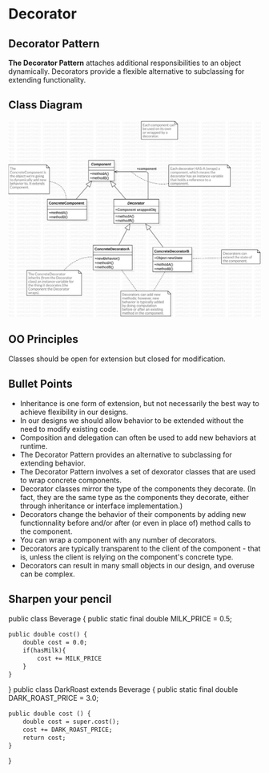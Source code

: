 # Decorator

## Decorator Pattern
**The Decorator Pattern** attaches additional responsibilities to an object dynamically. Decorators provide a flexible alternative to subclassing for extending functionality.

## Class Diagram
![Decorator Pattern : Class Diagram](/3_Decorator/DecoratorClassDiagram.jpg "Decorator Pattern : Class Diagram")

## OO Principles
Classes should be open for extension but closed for modification.

## Bullet Points
* Inheritance is one form of extension, but not necessarily the best way to achieve flexibility in our designs.
* In our designs we should allow behavior to be extended without the need to modify existing code.
* Composition and delegation can often be used to add new behaviors at runtime.
* The Decorator Pattern provides an alternative to subclassing for extending behavior.
* The Decorator Pattern involves a set of dexorator classes that are used to wrap concrete components.
* Decorator classes mirror the type of the components they decorate. (In fact, they are the same type as the components they decorate, either through inheritance or interface implementation.)
* Decorators change the behavior of their components by adding new functionnality before and/or after (or even in place of) method calls to the component.
* You can wrap a component with any number of decorators.
* Decorators are typically transparent to the client of the component - that is, unless the client is relying on the component's concrete type.
* Decorators can result in many small objects in our design, and overuse can be complex.

## Sharpen your pencil
public class Beverage {
    public static final double MILK_PRICE = 0.5;

    public double cost() {
        double cost = 0.0;
        if(hasMilk){
            cost += MILK_PRICE
        }
    }
}
public class DarkRoast extends Beverage {
    public static final double DARK_ROAST_PRICE = 3.0;

    public double cost () {
        double cost = super.cost();
        cost += DARK_ROAST_PRICE;
        return cost;
    }
}